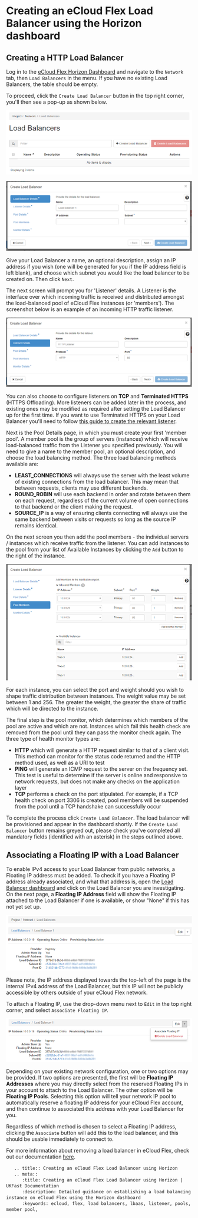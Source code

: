 # Creating an eCloud Flex Load Balancer using the Horizon dashboard

## Creating a HTTP Load Balancer

Log in to the [eCloud Flex Horizon Dashboard](https://api.openstack.ecloud.co.uk/project/ngloadbalancersv2/) and navigate to the `Network` tab, then `Load Balancers` in the menu. If you have no existing Load Balancers, the table should be empty.

To proceed, click the `Create Load Balancer` button in the top right corner, you'll then see a pop-up as shown below.

![createlb](../../files/createlb.png)

![lbwizard](../../files/lbwizard.png)

Give your Load Balancer a name, an optional description, assign an IP address if you wish (one will be generated for you if the IP address field is left blank), and choose which subnet you would like the load balancer to be created on. Then click `Next`.

The next screen will prompt you for 'Listener' details. A Listener is the interface over which incoming traffic is received and distributed amongst the load-balanced pool of eCloud Flex instances (or 'members'). The screenshot below is an example of an incoming HTTP traffic listener.

![lblistenerwizard](../../files/lblistenerwizard.png)

You can also choose to configure listeners on **TCP** and **Terminated HTTPS** (HTTPS Offloading). More listeners can be added later in the process, and existing ones may be modified as required after setting the Load Balancer up for the first time.  If you want to use Terminated HTTPS on your Load Balancer you'll need to follow [this guide to create the relevant listener](/ecloud/flex/resources/lbaas/config_https_termination_cli).

Next is the Pool Details page, in which you must create your first 'member pool'. A member pool is the group of servers (instances) which will receive load-balanced traffic from the Listener you specified previously. You will need to give a name to the member pool, an optional description, and choose the load balancing method. The three load balancing methods available are:

- **LEAST_CONNECTIONS** will always use the server with the least volume of existing connections from the load balancer. This may mean that between requests, clients may use different backends.
- **ROUND_ROBIN** will use each backend in order and rotate between them on each request, regardless of the current volume of open connections to that backend or the client making the request.
- **SOURCE_IP** is a way of ensuring clients connecting will always use the same backend between visits or requests so long as the source IP remains identical.

On the next screen you then add the pool members - the individual servers / instances which receive traffic from the listener. You can add instances to the pool from your list of Available Instances by clicking the `Add` button to the right of the instance.

![lbmemberpoolwizard](../../files/lbmemberpoolwizard.png)

For each instance, you can select the port and weight should you wish to shape traffic distribution between instances. The weight value may be set between 1 and 256. The greater the weight, the greater the share of traffic which will be directed to the instance.

The final step is the pool monitor, which determines which members of the pool are active and which are not. Instances which fail this health check are removed from the pool until they can pass the monitor check again. The three type of health monitor types are:

- **HTTP** which will generate a HTTP request similar to that of a client visit. This method can monitor for the status code returned and the HTTP method used, as well as a URI to test
- **PING** will generate an ICMP request to the server on the frequency set. This test is useful to determine if the server is online and responsive to network requests, but does not make any checks on the application layer
- **TCP** performs a check on the port stipulated. For example, if a TCP health check on port 3306 is created, pool members will be suspended from the pool until a TCP handshake can successfully occur

To complete the process click `Create Load Balancer`.  The load balancer will be provisioned and appear in the dashboard shortly. If the `Create Load Balancer` button remains greyed out, please check you've completed all mandatory fields (identified with an asterisk) in the steps outlined above.

## Associating a Floating IP with a Load Balancer

To enable <nospell>IPv4</nospell> access to your Load Balancer from public networks, a Floating IP address must be added. To check if you have a Floating IP address already associated, and what that address is, open the [Load Balancer dashboard](https://api.openstack.ecloud.co.uk/project/ngloadbalancersv2/) and click on the Load Balancer you are investigating. On the next page, a **Floating IP Address** field will show the Floating IP attached to the Load Balancer if one is available, or show "None" if this has not yet set up.

![lbfip](../../files/lbfip.png)

Please note, the IP address displayed towards the top-left of the page is the internal <nospell>IPv4</nospell> address of the Load Balancer, but this IP will not be publicly accessible by others outside of your eCloud Flex network.

To attach a Floating IP, use the drop-down menu next to `Edit` in the top right corner, and select `Associate Floating IP`.

![lbfipassociate](../../files/lbfipassociate.png)

Depending on your existing network configuration, one or two options may be provided. If two options are presented, the first will be **Floating IP Addresses** where you may directly select from the reserved Floating IPs in your account to attach to the Load Balancer. The other option will be **Floating IP Pools**. Selecting this option will tell your network IP pool to automatically reserve a floating IP address for your eCloud Flex account, and then continue to associated this address with your Load Balancer for you.

Regardless of which method is chosen to select a Floating IP address, clicking the `Associate` button will add this to the load balancer, and this should be usable immediately to connect to.

For more information about removing a load balancer in eCloud Flex, check out our documentation [here](/ecloud/flex/resources/lbaas/deleting_lb_horizon).

```eval_rst
   .. title:: Creating an eCloud Flex Load Balancer using Horizon
   .. meta::
      :title: Creating an eCloud Flex Load Balancer using Horizon | UKFast Documentation
      :description: Detailed guidance on establishing a load balancing instance on eCloud Flex using the Horizon dashboard
      :keywords: ecloud, flex, load balancers, lbaas, listener, pools, member pool,
```
